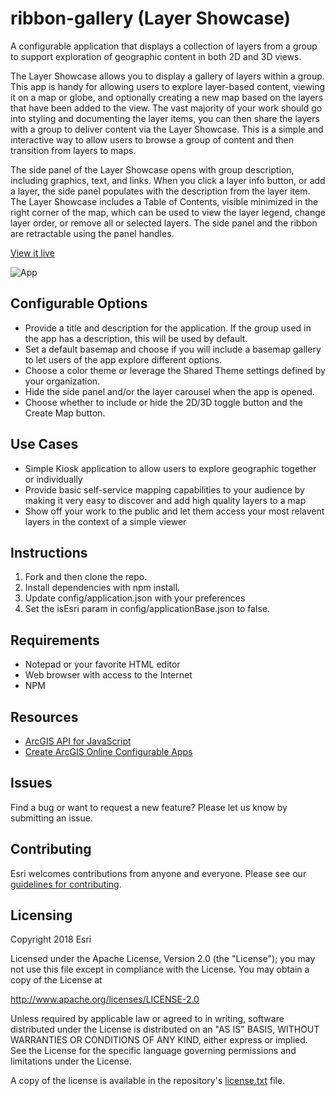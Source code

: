 # ribbon-gallery (Layer Showcase)

A configurable application that displays a collection of layers from a group to support exploration of geographic content in both 2D and 3D views.

The Layer Showcase allows you to display a gallery of layers within a group. This app is handy for allowing users to explore layer-based content, viewing it on a map or globe, and optionally creating a new map based on the layers that have been added to the view. The vast majority of your work should go into styling and documenting the layer items, you can then share the layers with a group to deliver content via the Layer Showcase. This is a simple and interactive way to allow users to browse a group of content and then transition from layers to maps.

The side panel of the Layer Showcase opens with group description, including graphics, text, and links. When you click a layer info button, or add a layer, the side panel populates with the description from the layer item. The Layer Showcase includes a Table of Contents, visible minimized in the right corner of the map, which can be used to view the layer legend, change layer order, or remove all or selected layers. The side panel and the ribbon are retractable using the panel handles.


[View it live](http://www.arcgis.com/apps/LayerShowcase/index.html)

![App](http://www.arcgis.com/sharing/rest/content/items/42f6d0085ca34e67bb2ef0dae3e0f8f1/info/thumbnail/thumbnail1534955443981.png)

## Configurable Options 
* Provide a title and description for the application. If the group used in the app has a description, this will be used by default. 
* Set a default basemap and choose if you will include a basemap gallery to let users of the app explore different options.
* Choose a color theme or leverage the Shared Theme settings defined by your organization.
* Hide the side panel and/or the layer carousel when the app is opened. 
* Choose whether to include or hide the 2D/3D toggle button and the Create Map button.

## Use Cases
* Simple Kiosk application to allow users to explore geographic together or individually
* Provide basic self-service mapping capabilities to your audience by making it very easy to discover and add high quality layers to a map
* Show off your work to the public and let them access your most relavent layers in the context of a simple viewer

## Instructions

1. Fork and then clone the repo. 
2. Install dependencies with npm install.
3. Update config/application.json with your preferences
4. Set the isEsri param in config/applicationBase.json to false.

## Requirements

* Notepad or your favorite HTML editor
* Web browser with access to the Internet
* NPM 

## Resources

* [ArcGIS API for JavaScript](https://developers.arcgis.com/javascript/)
* [Create ArcGIS Online Configurable Apps](http://doc.arcgis.com/en/arcgis-online/create-maps/create-app-templates.htm)


## Issues

Find a bug or want to request a new feature?  Please let us know by submitting an issue.

## Contributing

Esri welcomes contributions from anyone and everyone. Please see our [guidelines for contributing](https://github.com/esri/contributing).

## Licensing
Copyright 2018 Esri

Licensed under the Apache License, Version 2.0 (the "License");
you may not use this file except in compliance with the License.
You may obtain a copy of the License at

   http://www.apache.org/licenses/LICENSE-2.0

Unless required by applicable law or agreed to in writing, software
distributed under the License is distributed on an "AS IS" BASIS,
WITHOUT WARRANTIES OR CONDITIONS OF ANY KIND, either express or implied.
See the License for the specific language governing permissions and
limitations under the License.

A copy of the license is available in the repository's [license.txt]( https://raw.github.com/Esri/ribbon-gallery/master/license.txt) file.
